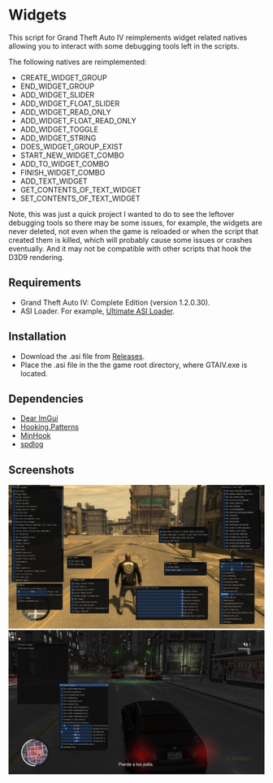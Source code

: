 # Widgets

This script for Grand Theft Auto IV reimplements widget related natives allowing you to interact with some debugging tools left in the scripts.

The following natives are reimplemented:

- CREATE_WIDGET_GROUP
- END_WIDGET_GROUP
- ADD_WIDGET_SLIDER
- ADD_WIDGET_FLOAT_SLIDER
- ADD_WIDGET_READ_ONLY
- ADD_WIDGET_FLOAT_READ_ONLY
- ADD_WIDGET_TOGGLE
- ADD_WIDGET_STRING
- DOES_WIDGET_GROUP_EXIST
- START_NEW_WIDGET_COMBO
- ADD_TO_WIDGET_COMBO
- FINISH_WIDGET_COMBO
- ADD_TEXT_WIDGET
- GET_CONTENTS_OF_TEXT_WIDGET
- SET_CONTENTS_OF_TEXT_WIDGET

Note, this was just a quick project I wanted to do to see the leftover debugging tools so there may be some issues, for example, the widgets are never deleted, not even when the game is reloaded or when the script that created them is killed, which will probably cause some issues or crashes eventually. And it may not be compatible with other scripts that hook the D3D9 rendering.

## Requirements

- Grand Theft Auto IV: Complete Edition (version 1.2.0.30).
- ASI Loader. For example, [Ultimate ASI Loader](https://github.com/ThirteenAG/Ultimate-ASI-Loader).

## Installation

- Download the .asi file from [Releases](https://github.com/alexguirre/gtaiv-Widgets/releases).
- Place the .asi file in the the game root directory, where GTAIV.exe is located.

## Dependencies

- [Dear ImGui](https://github.com/ocornut/imgui)
- [Hooking.Patterns](https://github.com/ThirteenAG/Hooking.Patterns/)
- [MinHook](https://github.com/TsudaKageyu/minhook)
- [spdlog](https://github.com/gabime/spdlog)

## Screenshots

![TLAD](/.github/tlad.png)
![TBOGT](/.github/tbogt.png)
